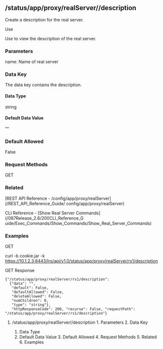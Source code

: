 ## /status/app/proxy/realServer/<name>/description

Create a description for the real server.

Use

Use to view the description of the real server.

### Parameters

name: Name of real server

### Data Key

The data key contains the description.

#### Data Type

string

#### Default Data Value

""

### Default Allowed

False

### Request Methods

GET

### Related

[REST API Reference - /config/app/proxy/realServer](/REST_API_Reference_Guide/
config/app/proxy/realServer)

CLI Reference - [Show Real Server Commands](/087Release_2.6/200CLI_Reference_G
uide/Exec_Commands/Show_Commands/Show_Real_Server_Commands)

### Examples

GET

curl -b cookie.jar -k
https://10.1.2.3:8443/lrs/api/v1.0/status/app/proxy/realServer/rs1/description

GET Response

    
    
    {"/status/app/proxy/realServer/rs1/description": 
      {"data": "",                                                        
       "default": False,                                                        
       "defaultAllowed": False,                                                        
       "deleteAllowed": False,                                                        
       "numChildren": 0,                                                        
       "type": "string"}, 
       "httpResponseCode": 200, "recurse": False, "requestPath": "/status/app/proxy/realServer/rs1/description"}

  1. /status/app/proxy/realServer/<name>/description
    1. Parameters
    2. Data Key
      1. Data Type
      2. Default Data Value
    3. Default Allowed
    4. Request Methods
    5. Related
    6. Examples

